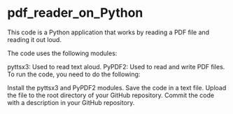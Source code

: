 # pdf_reader_on_Python
 This code is a Python application that works by reading a PDF file and reading it out loud.

 The code uses the following modules:

  pyttsx3: Used to read text aloud.
  PyPDF2: Used to read and write PDF files.
  To run the code, you need to do the following:

  Install the pyttsx3 and PyPDF2 modules.
  Save the code in a text file.
  Upload the file to the root directory of your GitHub repository.
  Commit the code with a description in your GitHub repository.
